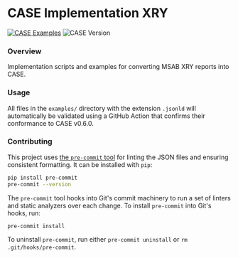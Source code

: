 # CASE Implementation XRY
[![CASE Examples](https://github.com/casework/CASE-Implementation-XRY/actions/workflows/validate.yml/badge.svg)](https://github.com/casework/CASE-Implementation-XRY/actions/workflows/validate.yml/badge.svg)
![CASE Version](https://img.shields.io/badge/CASE%20Version-1.1.0-green)

### Overview

Implementation scripts and examples for converting MSAB XRY reports into CASE.

### Usage

All files in the `examples/` directory with the extension `.jsonld` will automatically be validated using a GitHub Action that confirms their conformance to CASE v0.6.0. 

### Contributing

This project uses [the `pre-commit` tool](https://pre-commit.com/) for linting the JSON files and ensuring consistent formatting. It can be installed with `pip`:
```bash
pip install pre-commit
pre-commit --version
```

The `pre-commit` tool hooks into Git's commit machinery to run a set of linters and static analyzers over each change. To install `pre-commit` into Git's hooks, run:
```bash
pre-commit install
```

To uninstall `pre-commit`, run either `pre-commit uninstall` or `rm .git/hooks/pre-commit`.